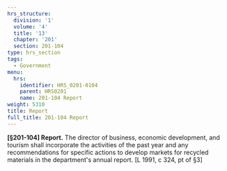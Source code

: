 ```yaml
---
hrs_structure:
  division: '1'
  volume: '4'
  title: '13'
  chapter: '201'
  section: 201-104
type: hrs_section
tags:
  - Government
menu:
  hrs:
    identifier: HRS_0201-0104
    parent: HRS0201
    name: 201-104 Report
weight: 5310
title: Report
full_title: 201-104 Report
---
```

**[§201-104] Report.** The director of business, economic development, and tourism shall incorporate the activities of the past year and any recommendations for specific actions to develop markets for recycled materials in the department's annual report. [L 1991, c 324, pt of §3]